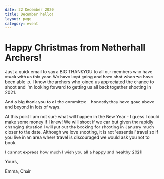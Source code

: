 ```yaml
---
date: 22 December 2020
title: December hello!
layout: page
category: event
---
```


<h1>Happy Christmas from Netherhall Archers!</h1>

Just a quick email to say a BIG THANKYOU to all our members who have stuck with us this year. We have kept going and have shot when we have been able to. I know the archers who joined us appreciated the chance to shoot and I'm looking forward to getting us all back together shooting in 2021.

And a big thank you to all the committee - honestly they have gone above and beyond in lots of ways.

At this point I am not sure what will happen in the New Year - I guess I could make some money if I knew! We will shoot if we can but given the rapidly changing situation I will put out the booking for shooting in January much closer to the date. Although we love shooting, it is not 'essential' travel so if you live in an area where  travel is discouraged we would ask you not to book.

I cannot express how much I wish you all a happy and healthy 2021!


Yours,

Emma, Chair
